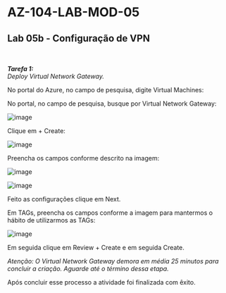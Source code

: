 # AZ-104-LAB-MOD-05

 <h2>Lab 05b - Configuração de VPN</h2> <br>

 ***Tarefa 1:***  <br>
    *Deploy Virtual Network Gateway.*

No portal do Azure, no campo de pesquisa, digite Virtual Machines:

No portal, no campo de pesquisa, busque por Virtual Network Gateway: 

![image](https://user-images.githubusercontent.com/107069287/191747820-f686dedd-d52d-42d4-b8d4-f9dce1d85811.png)

Clique em + Create: 

![image](https://user-images.githubusercontent.com/107069287/191748018-3dfc9fdf-6967-48f1-a453-5b08a798fe8e.png)

Preencha os campos conforme descrito na imagem: 

![image](https://user-images.githubusercontent.com/107069287/191751370-e81fad4e-82e8-4200-8e65-72ce3d3f15a1.png)

![image](https://user-images.githubusercontent.com/107069287/191751800-6540c76f-e65f-480f-aa83-bf668351e33e.png)

Feito as configurações clique em Next. 

Em TAGs, preencha os campos conforme a imagem para mantermos o hábito de utilizarmos as TAGs: 

![image](https://user-images.githubusercontent.com/107069287/191752229-a23195db-3a7b-43d5-97d5-3c46a07d5849.png)

Em seguida clique em Review + Create e em seguida Create. 

*Atenção: O Virtual Network Gateway demora em média 25 minutos para concluir a criação. Aguarde até o término dessa etapa.*

Após concluir esse processo a atividade foi finalizada com êxito. 